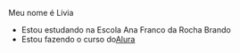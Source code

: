 Meu nome é Livia
- Estou estudando na Escola Ana Franco da Rocha Brando
- Estou fazendo o curso do[Alura](https://www.alura.com.br)
